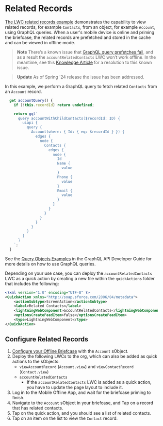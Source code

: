 # Related Records

[The LWC related records example](../force-app/main/default/lwc/accountRelatedContacts) demonstrates the capability to view related records, for example `Contacts`, from an object, for example `Account`, using GraphQL queries. When a user's mobile device is online and priming the briefcase, the related records are prefetched and stored in the cache and can be viewed in offline mode.

> **Note**
> There’s a known issue that [GraphQL query prefetches fail](https://issues.salesforce.com/issue/a028c00000xGGwEAAW/graphql-query-fails-prefetch-with-an-unknown-field-warning), and as a result the `accountRelatedContacts` LWC won’t work offline. In the meantime, see this [Knowledge Article](https://help.salesforce.com/s/articleView?language=en_US&id=000396405&type=1) for a resolution to this known issue. 

> **Update**
> As of Spring '24 release the issue has been addressed.

In this example, we perform a GraphQL query to fetch related `Contacts` from an `Account` record.

```js
  get accountQuery() {
    if (!this.recordId) return undefined;

    return gql`
      query accountWithChildContacts($recordId: ID) {
        uiapi {
          query {
            Account(where: { Id: { eq: $recordId } }) {
              edges {
                node {
                  Contacts {
                    edges {
                      node {
                        Id
                        Name {
                          value
                        }
                        Phone {
                          value
                        }
                        Email {
                          value
                        }
                      }
                    }
                  }
                }
              }
            }
          }
        }
      }
    `;
  }
```

See the [Query Objects Examples](https://developer.salesforce.com/docs/platform/graphql/guide/query-record-examples.html) in the GraphQL API Developer Guide for more details on how to use GraphQL queries.

Depending on your use case, you can deploy the `accountRelatedContacts` LWC as a quick action by creating a new file within the `quickActions` folder that includes the following:

```xml
<?xml version="1.0" encoding="UTF-8" ?>
<QuickAction xmlns="http://soap.sforce.com/2006/04/metadata">
    <actionSubtype>ScreenAction</actionSubtype>
    <label>Related Contacts</label>
    <lightningWebComponent>accountRelatedContacts</lightningWebComponent>
    <optionsCreateFeedItem>false</optionsCreateFeedItem>
    <type>LightningWebComponent</type>
</QuickAction>
```

## Configure Related Records

1. [Configure your Offline Briefcase](../README.md#define-an-offline-briefcase) with the `Account` sObject.
2. Deploy the following LWCs to the org, which can also be added as quick actions to the sObjects:
    - `viewAccountRecord` (`Account.view`) and `viewContactRecord` (`Contact.view`)
    - `accountRelatedContacts`
        - If the `accountRelatedContacts` LWC is added as a quick action, you have to update the page layout to include it.
3. Log in to the Mobile Offline App, and wait for the briefcase priming to finish.
4. Navigate to the `Account` sObject in your briefcase, and Tap on a record that has related contacts.
5. Tap on the quick action, and you should see a list of related contacts.
6. Tap on an item on the list to view the `Contact` record.

